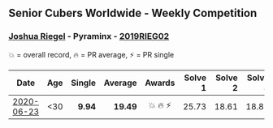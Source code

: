 ## Senior Cubers Worldwide - Weekly Competition
### [Joshua Riegel](../joshua_riegel.md) - Pyraminx - [2019RIEG02](https://www.worldcubeassociation.org/persons/2019RIEG02?event=pyram)

💥 = overall record, 🔥 = PR average, ⚡ = PR single

| Date | Age | Single | Average | Awards | Solve 1 | Solve 2 | Solve 3 | Solve 4 | Solve 5 | Video |
| :--: | :--: | --: | --: | :--: | --: | --: | --: | --: | --: | :-- |
| [2020-06-23](../../results/pyram/2020-06-23.md) | <30 | **9.94** | **19.49** | 💥 🔥 ⚡ | 25.73 | 18.61 | 18.81 | 21.04 | **9.94** | [Link](https://www.facebook.com/events/1618516681636159/permalink/1623946524426508/) |


<!-- Global site tag (gtag.js) - Google Analytics -->
<script async src="https://www.googletagmanager.com/gtag/js?id=UA-86348435-3"></script>
<script>window.dataLayer = window.dataLayer || []; function gtag() {dataLayer.push(arguments);} gtag('js', new Date()); gtag('config', 'UA-86348435-3');</script>
